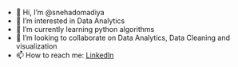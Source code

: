 - 👋 Hi, I’m @snehadomadiya
- 👀 I’m interested in Data Analytics 
- 🌱 I’m currently learning python algorithms
- 💞️ I’m looking to collaborate on Data Analytics, Data Cleaning and visualization
- 📫 How to reach me: [LinkedIn](https://www.linkedin.com/in/snehadomadiya/)

<!---
snehadomadiya/snehadomadiya is a ✨ special ✨ repository because its `README.md` (this file) appears on your GitHub profile.
You can click the Preview link to take a look at your changes.
--->
